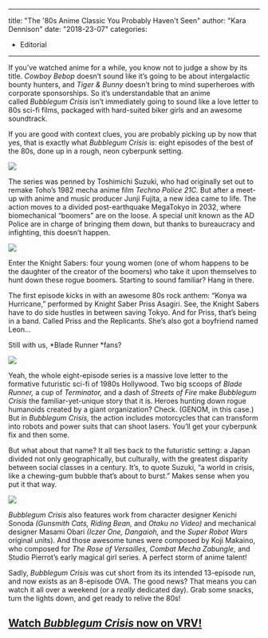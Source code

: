 
---
title: "The '80s Anime Classic You Probably Haven't Seen"
author: "Kara Dennison"
date: "2018-23-07"
categories:
- Editorial
---

If you&#8217;ve watched anime for a while, you know not to judge a show by its title. *Cowboy Bebop* doesn&#8217;t sound like it&#8217;s going to be about intergalactic bounty hunters, and *Tiger & Bunny* doesn&#8217;t bring to mind superheroes with corporate sponsorships. So it&#8217;s understandable that an anime called *Bubblegum Crisis* isn&#8217;t immediately going to sound like a love letter to 80s sci-fi films, packaged with hard-suited biker girls and an awesome soundtrack.

If you are good with context clues, you are probably picking up by now that yes, that is exactly what *Bubblegum Crisis* is: eight episodes of the best of the 80s, done up in a rough, neon cyberpunk setting.

![](https://i0.wp.com/vrvblog.co/wp-content/uploads/2018/07/BGC01.gif?resize=500%2C376&#038;ssl=1)

The series was penned by Toshimichi Suzuki, who had originally set out to remake Toho&#8217;s 1982 mecha anime film *Techno Police 21C.* But after a meet-up with anime and music producer Junji Fujita, a new idea came to life. The action moves to a divided post-earthquake MegaTokyo in 2032, where biomechanical &#8220;boomers&#8221; are on the loose. A special unit known as the AD Police are in charge of bringing them down, but thanks to bureaucracy and infighting, this doesn&#8217;t happen.

![](https://i2.wp.com/vrvblog.co/wp-content/uploads/2018/07/BGC02.gif?resize=250%2C166&#038;ssl=1)

Enter the Knight Sabers: four young women (one of whom happens to be the daughter of the creator of the boomers) who take it upon themselves to hunt down these rogue boomers. Starting to sound familiar? Hang in there.

The first episode kicks in with an awesome 80s rock anthem: &#8220;Konya wa Hurricane,&#8221; performed by Knight Saber Priss Asagiri. See, the Knight Sabers have to do side hustles in between saving Tokyo. And for Priss, that&#8217;s being in a band. Called Priss and the Replicants. She&#8217;s also got a boyfriend named Leon&#8230;

Still with us, *Blade Runner *fans?

![](https://i0.wp.com/vrvblog.co/wp-content/uploads/2018/07/BGC03.gif?resize=320%2C240&#038;ssl=1)

Yeah, the whole eight-episode series is a massive love letter to the formative futuristic sci-fi of 1980s Hollywood. Two big scoops of *Blade Runner,* a cup of *Terminator,* and a dash of *Streets of Fire* make *Bubblegum Crisis* the familiar-yet-unique story that it is. Heroes hunting down rogue humanoids created by a giant organization? Check. (GENOM, in this case.) But in *Bubblegum Crisis,* the action includes motorcycles that can transform into robots and power suits that can shoot lasers. You&#8217;ll get your cyberpunk fix and then some.

But what about that name? It all ties back to the futuristic setting: a Japan divided not only geographically, but culturally, with the greatest disparity between social classes in a century. It&#8217;s, to quote Suzuki, &#8220;a world in crisis, like a chewing-gum bubble that&#8217;s about to burst.&#8221; Makes sense when you put it that way.

![](https://i1.wp.com/vrvblog.co/wp-content/uploads/2018/07/BGC04.gif?resize=440%2C330&#038;ssl=1)

*Bubblegum Crisis* also features work from character designer Kenichi Sonoda *(Gunsmith Cats, Riding Bean,* and *Otaku no Video)* and mechanical designer Masami Obari *(Iczer One, Dangaioh,* and the *Super Robot Wars* original units). And those awesome tunes were composed by Koji Makaino, who composed for *The Rose of Versailles, Combat Mecha Zabungle,* and Studio Pierrot&#8217;s early magical girl series. A perfect storm of anime talent!

Sadly, *Bubblegum Crisis* was cut short from its its intended 13-episode run, and now exists as an 8-episode OVA. The good news? That means you can watch it all over a weekend (or a *really* dedicated day). Grab some snacks, turn the lights down, and get ready to relive the 80s!

 

## [Watch *Bubblegum Crisis* now on VRV!](https://vrv.co/series/G6NVQP58Y/Bubblegum-Crisis)
